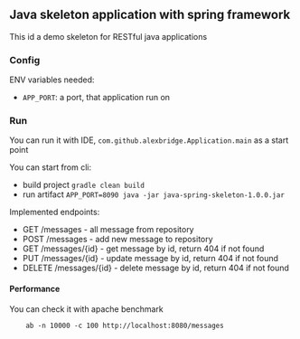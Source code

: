 ## Java skeleton application with spring framework

This id a demo skeleton for RESTful java applications

### Config

ENV variables needed:

- `APP_PORT`: a port, that application run on

### Run

You can run it with IDE, `com.github.alexbridge.Application.main` as a start point
 
You can start from cli:

- build project `gradle clean build`
- run artifact `APP_PORT=8090 java -jar java-spring-skeleton-1.0.0.jar`

Implemented endpoints:

- GET /messages - all message from repository
- POST /messages - add new message to repository
- GET /messages/{id} - get message by id, return 404 if not found
- PUT /messages/{id} - update message by id, return 404 if not found
- DELETE /messages/{id} - delete message by id, return 404 if not found

#### Performance

You can check it with apache benchmark 

```shell
    ab -n 10000 -c 100 http://localhost:8080/messages
```
